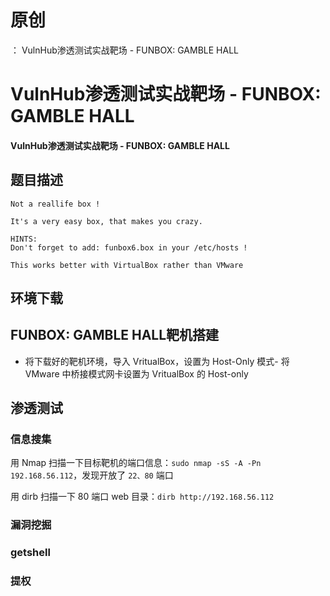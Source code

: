 # 原创
：  VulnHub渗透测试实战靶场 - FUNBOX: GAMBLE HALL

# VulnHub渗透测试实战靶场 - FUNBOX: GAMBLE HALL

#### VulnHub渗透测试实战靶场 - FUNBOX: GAMBLE HALL

## 题目描述

```
Not a reallife box !

It's a very easy box, that makes you crazy.

HINTS:
Don't forget to add: funbox6.box in your /etc/hosts !

This works better with VirtualBox rather than VMware

```

## 环境下载

> 



## FUNBOX: GAMBLE HALL靶机搭建

> 

- 将下载好的靶机环境，导入 VritualBox，设置为 Host-Only 模式- 将 VMware 中桥接模式网卡设置为 VritualBox 的 Host-only


> 



## 渗透测试

### 信息搜集

> 
用 Nmap 扫描一下目标靶机的端口信息：`sudo nmap -sS -A -Pn 192.168.56.112`，发现开放了 `22、80` 端口


> 
用 dirb 扫描一下 80 端口 web 目录：`dirb http://192.168.56.112`


### 漏洞挖掘

> 



> 



> 



### getshell

> 



> 



### 提权

> 


